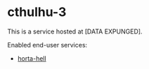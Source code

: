 cthulhu-3
=========

This is a service hosted at [DATA EXPUNGED].

Enabled end-user services:

- [horta-hell][]

[horta-hell]: horta-hell/Readme.md
